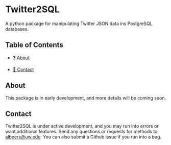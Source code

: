 
# Twitter2SQL

A python package for manipulating Twitter JSON data ins PostgreSQL databases.

## Table of Contents
- [:question: About](#about)
<!-- - [:floppy_disk: Installation](#installation) 
- [:mortar_board: Tutorials](#tutorials)
- [:gift: Modules](#modules) -->
- [:speech_balloon: Contact](#contact)
<!-- - [:mega: Citation](#citation)
- [:yellow_heart: Acknowledgements](#acknowledgements) -->

## About
This package is in early development, and more details will be coming soon.

## Contact

Twitter2SQL is under active development, and you may run into errors or want additional features. Send any questions or requests for methods to albeers@uw.edu. You can also submit a Github issue if you run into a bug.
